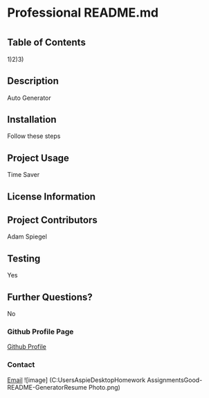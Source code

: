 
  # Professional README.md
  # 
  ## Table of Contents
  1)2)3)
  ## Description
  Auto Generator
  ## Installation
  Follow these steps
  ## Project Usage 
  Time Saver
  ## License Information
  
  ## Project Contributors 
  Adam Spiegel
  ## Testing 
  Yes
  ## Further Questions?
  No
  ### Github Profile Page
  [Github Profile](https://github.com/AdamSpiegel)
  ### Contact
  [Email](mailto:adamspiegel23@gmail.com)
  ![image] (C:UsersAspieDesktopHomework AssignmentsGood-README-GeneratorResume Photo.png)
  